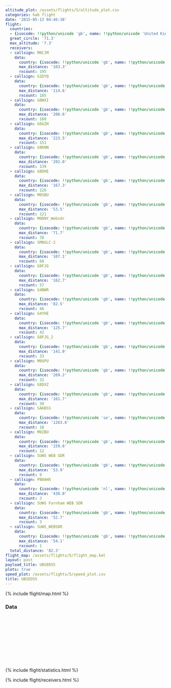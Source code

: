 ```yaml
---
altitude_plot: /assets/flights/5/altitude_plot.csv
categories: hab flight
date: '2015-05-13 04:46:38'
flight:
  countries:
  - {isocode: !!python/unicode 'gb', name: !!python/unicode 'United Kingdom'}
  great_circle: '71.3'
  max_altitude: '7.3'
  receivers:
  - callsign: M0CJM
    data:
      country: {isocode: !!python/unicode 'gb', name: !!python/unicode 'United Kingdom'}
      max_distance: '103.3'
      rxcount: 195
  - callsign: G1DYQ
    data:
      country: {isocode: !!python/unicode 'gb', name: !!python/unicode 'United Kingdom'}
      max_distance: '114.6'
      rxcount: 185
  - callsign: G0WXI
    data:
      country: {isocode: !!python/unicode 'gb', name: !!python/unicode 'United Kingdom'}
      max_distance: '206.6'
      rxcount: 160
  - callsign: G6GZH
    data:
      country: {isocode: !!python/unicode 'gb', name: !!python/unicode 'United Kingdom'}
      max_distance: '223.5'
      rxcount: 151
  - callsign: G8KNN
    data:
      country: {isocode: !!python/unicode 'gb', name: !!python/unicode 'United Kingdom'}
      max_distance: '202.0'
      rxcount: 139
  - callsign: G8DHE
    data:
      country: {isocode: !!python/unicode 'gb', name: !!python/unicode 'United Kingdom'}
      max_distance: '167.3'
      rxcount: 126
  - callsign: M0SBU
    data:
      country: {isocode: !!python/unicode 'gb', name: !!python/unicode 'United Kingdom'}
      max_distance: '53.5'
      rxcount: 121
  - callsign: M0DNY_Websdr
    data:
      country: {isocode: !!python/unicode 'gb', name: !!python/unicode 'United Kingdom'}
      max_distance: '71.7'
      rxcount: 78
  - callsign: SM0ULC-2
    data:
      country: {isocode: !!python/unicode 'gb', name: !!python/unicode 'United Kingdom'}
      max_distance: '107.1'
      rxcount: 68
  - callsign: G8FJG
    data:
      country: {isocode: !!python/unicode 'gb', name: !!python/unicode 'United Kingdom'}
      max_distance: '162.7'
      rxcount: 57
  - callsign: G4BWR
    data:
      country: {isocode: !!python/unicode 'gb', name: !!python/unicode 'United Kingdom'}
      max_distance: '82.5'
      rxcount: 46
  - callsign: G4YHE
    data:
      country: {isocode: !!python/unicode 'gb', name: !!python/unicode 'United Kingdom'}
      max_distance: '125.7'
      rxcount: 42
  - callsign: G8FJG_2
    data:
      country: {isocode: !!python/unicode 'gb', name: !!python/unicode 'United Kingdom'}
      max_distance: '141.0'
      rxcount: 33
  - callsign: M0UPU
    data:
      country: {isocode: !!python/unicode 'gb', name: !!python/unicode 'United Kingdom'}
      max_distance: '269.2'
      rxcount: 32
  - callsign: G8DXZ
    data:
      country: {isocode: !!python/unicode 'gb', name: !!python/unicode 'United Kingdom'}
      max_distance: '161.7'
      rxcount: 30
  - callsign: SA6BSS
    data:
      country: {isocode: !!python/unicode 'se', name: !!python/unicode 'Sweden'}
      max_distance: '1263.6'
      rxcount: 18
  - callsign: M0ZBU
    data:
      country: {isocode: !!python/unicode 'gb', name: !!python/unicode 'United Kingdom'}
      max_distance: '159.6'
      rxcount: 12
  - callsign: SUWS WEB SDR
    data:
      country: {isocode: !!python/unicode 'gb', name: !!python/unicode 'United Kingdom'}
      max_distance: '53.9'
      rxcount: 9
  - callsign: PB0AHX
    data:
      country: {isocode: !!python/unicode 'nl', name: !!python/unicode 'Netherlands'}
      max_distance: '438.0'
      rxcount: 3
  - callsign: SUWS Farnham WEB SDR
    data:
      country: {isocode: !!python/unicode 'gb', name: !!python/unicode 'United Kingdom'}
      max_distance: '52.7'
      rxcount: 3
  - callsign: SUWS_WEBSDR
    data:
      country: {isocode: !!python/unicode 'gb', name: !!python/unicode 'United Kingdom'}
      max_distance: '54.1'
      rxcount: 1
  total_distance: '82.3'
flight_map: /assets/flights/5/flight_map.kml
layout: post
payload_title: UBSEDS5
plots: true
speed_plot: /assets/flights/5/speed_plot.csv
title: UBSEDS5
---
```

<!--more-->

{% include flight/map.html %}

### Data
<div class="row">
  <div class="col-md-6">
    <div>
      <svg id="alt-time"></svg>
    </div>
  </div>
</div>

{% include flight/statistics.html %}

{% include flight/receivers.html %}
